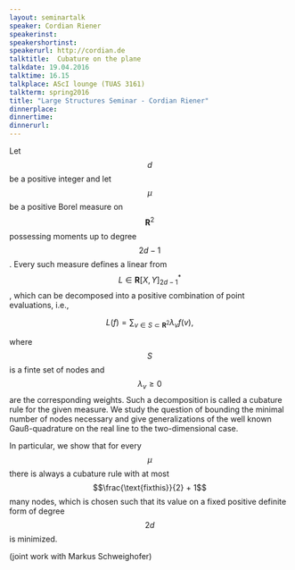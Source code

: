 ```yaml
---
layout: seminartalk
speaker: Cordian Riener
speakerinst: 
speakershortinst: 
speakerurl: http://cordian.de
talktitle:  Cubature on the plane
talkdate: 19.04.2016
talktime: 16.15
talkplace: AScI lounge (TUAS 3161)
talkterm: spring2016
title: "Large Structures Seminar - Cordian Riener"
dinnerplace: 
dinnertime: 
dinnerurl: 
---
```

Let $$d$$  be a positive integer and let $$\mu$$ be a positive Borel measure on
$$\mathbf{R}^2$$ possessing moments up to degree $$2d-1$$. Every such measure defines a linear from $$L\in\mathbf{R}[X,Y]_{2d-1}^*$$, which can be decomposed into a positive combination of point evaluations, i.e., 

$$L(f)=\sum_{v\in S\subset\mathbf{R}^2} \lambda_v f(v),$$ 

where $$S$$ is a finte set of  nodes and  $$\lambda_v\geq 0$$ are the corresponding  weights. Such a decomposition is called a cubature rule for the given measure. We study the question of bounding the minimal number of nodes necessary and give generalizations of the well known Gauß-quadrature on the real line to the two-dimensional case.  

In particular, we show that for every $$\mu$$ there is always a cubature rule with at
most $$\frac{\text{fixthis}}{2} + 1$$ many nodes, which is chosen such that its value on a fixed positive definite form of
degree $$2d$$ is minimized. 

(joint work with Markus Schweighofer) 
